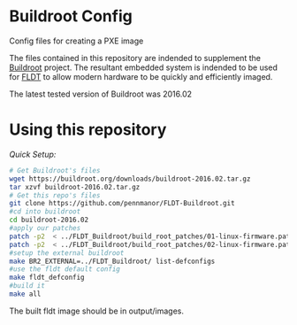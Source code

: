 # Buildroot Config 

Config files for creating a PXE image

The files contained in this repository are indended to supplement the [Buildroot](http://www.buildroot.org/) project.
The resultant embedded system is indended to be used for [FLDT](https://github.com/pennmanor/FLDT) to allow modern hardware to be quickly and efficiently imaged.

The latest tested version of Buildroot was 2016.02

# Using this repository

*Quick Setup:*

```bash
# Get Buildroot's files
wget https://buildroot.org/downloads/buildroot-2016.02.tar.gz
tar xzvf buildroot-2016.02.tar.gz
# Get this repo's files
git clone https://github.com/pennmanor/FLDT-Buildroot.git
#cd into buildroot
cd buildroot-2016.02
#apply our patches
patch -p2  < ../FLDT_Buildroot/build_root_patches/01-linux-firmware.patch 
patch -p2  < ../FLDT_Buildroot/build_root_patches/02-linux-firmware.patch
#setup the external buildroot 
make BR2_EXTERNAL=../FLDT_Buildroot/ list-defconfigs
#use the fldt default config
make fldt_defconfig
#build it
make all
```

The built fldt image should be in output/images.

